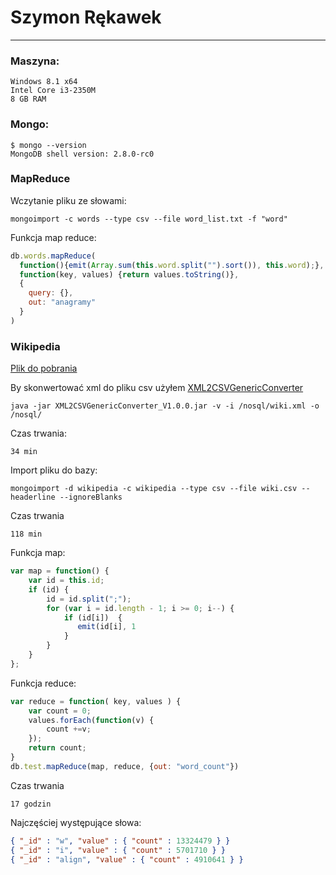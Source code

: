 # Szymon Rękawek
----
### Maszyna:
```
Windows 8.1 x64
Intel Core i3-2350M 
8 GB RAM
```

### Mongo:
```
$ mongo --version
MongoDB shell version: 2.8.0-rc0
```

### MapReduce

Wczytanie pliku ze słowami:
```
mongoimport -c words --type csv --file word_list.txt -f "word"
```

Funkcja map reduce:
```js
db.words.mapReduce(
  function(){emit(Array.sum(this.word.split("").sort()), this.word);},
  function(key, values) {return values.toString()},
  {
    query: {},
    out: "anagramy"
  }
)
```


### Wikipedia

[Plik do pobrania](http://dumps.wikimedia.org/plwiki/latest/plwiki-latest-pages-articles-multistream.xml.bz2)

By skonwertować xml do pliku csv użyłem [XML2CSVGenericConverter](http://sourceforge.net/projects/xml2csvgenericconverter/files/?source=navbar)

```
java -jar XML2CSVGenericConverter_V1.0.0.jar -v -i /nosql/wiki.xml -o /nosql/
```

Czas trwania:
```
34 min
```

Import pliku do bazy:
```
mongoimport -d wikipedia -c wikipedia --type csv --file wiki.csv --headerline --ignoreBlanks
```

Czas trwania
```
118 min
```

Funkcja map:
```js
var map = function() {  
    var id = this.id;
    if (id) { 
        id = id.split(";"); 
        for (var i = id.length - 1; i >= 0; i--) {
            if (id[i])  {    
               emit(id[i], 1
            }
        }
    }
};
```
Funkcja reduce:
```js
var reduce = function( key, values ) {    
    var count = 0;    
    values.forEach(function(v) {            
        count +=v;    
    });
    return count;
}
db.test.mapReduce(map, reduce, {out: "word_count"})
```

Czas trwania
```
17 godzin
```

Najczęściej występujące słowa:
```json
{ "_id" : "w", "value" : { "count" : 13324479 } }
{ "_id" : "i", "value" : { "count" : 5701710 } }
{ "_id" : "align", "value" : { "count" : 4910641 } }
```
